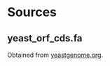 # Sources

## yeast_orf_cds.fa
Obtained from [yeastgenome.org](http://downloads.yeastgenome.org/sequence/S288C_reference/genome_releases/).
